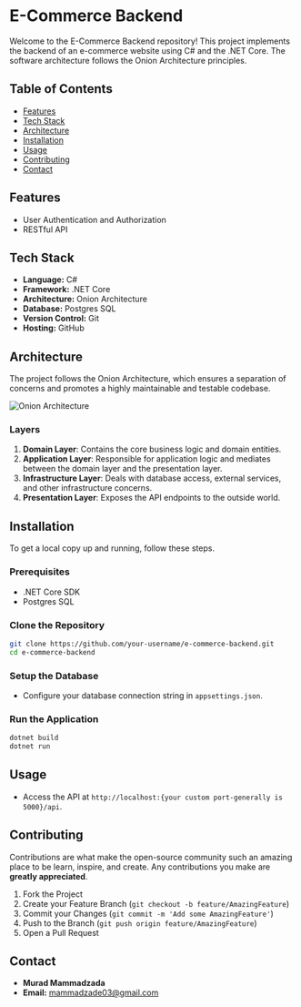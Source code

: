 # E-Commerce Backend

Welcome to the E-Commerce Backend repository! This project implements the backend of an e-commerce website using C# and the .NET Core. The software architecture follows the Onion Architecture principles.

## Table of Contents

- [Features](#features)
- [Tech Stack](#tech-stack)
- [Architecture](#architecture)
- [Installation](#installation)
- [Usage](#usage)
- [Contributing](#contributing)
- [Contact](#contact)

## Features

- User Authentication and Authorization
- RESTful API

## Tech Stack

- **Language:** C#
- **Framework:** .NET Core
- **Architecture:** Onion Architecture
- **Database:** Postgres SQL
- **Version Control:** Git
- **Hosting:** GitHub

## Architecture

The project follows the Onion Architecture, which ensures a separation of concerns and promotes a highly maintainable and testable codebase. 

![Onion Architecture](https://miro.medium.com/max/1400/1*ZdfHJXb1Wa8O9gBOzFHW1A.png)

### Layers

1. **Domain Layer**: Contains the core business logic and domain entities.
2. **Application Layer**: Responsible for application logic and mediates between the domain layer and the presentation layer.
3. **Infrastructure Layer**: Deals with database access, external services, and other infrastructure concerns.
4. **Presentation Layer**: Exposes the API endpoints to the outside world.

## Installation

To get a local copy up and running, follow these steps.

### Prerequisites

- .NET Core SDK
- Postgres SQL

### Clone the Repository

```bash
git clone https://github.com/your-username/e-commerce-backend.git
cd e-commerce-backend
```

### Setup the Database

- Configure your database connection string in `appsettings.json`.

### Run the Application

```bash
dotnet build
dotnet run
```

## Usage

- Access the API at `http://localhost:{your custom port-generally is 5000}/api`.

## Contributing

Contributions are what make the open-source community such an amazing place to be learn, inspire, and create. Any contributions you make are **greatly appreciated**.

1. Fork the Project
2. Create your Feature Branch (`git checkout -b feature/AmazingFeature`)
3. Commit your Changes (`git commit -m 'Add some AmazingFeature'`)
4. Push to the Branch (`git push origin feature/AmazingFeature`)
5. Open a Pull Request

## Contact

- **Murad Mammadzada**
- **Email:** mammadzade03@gmail.com
